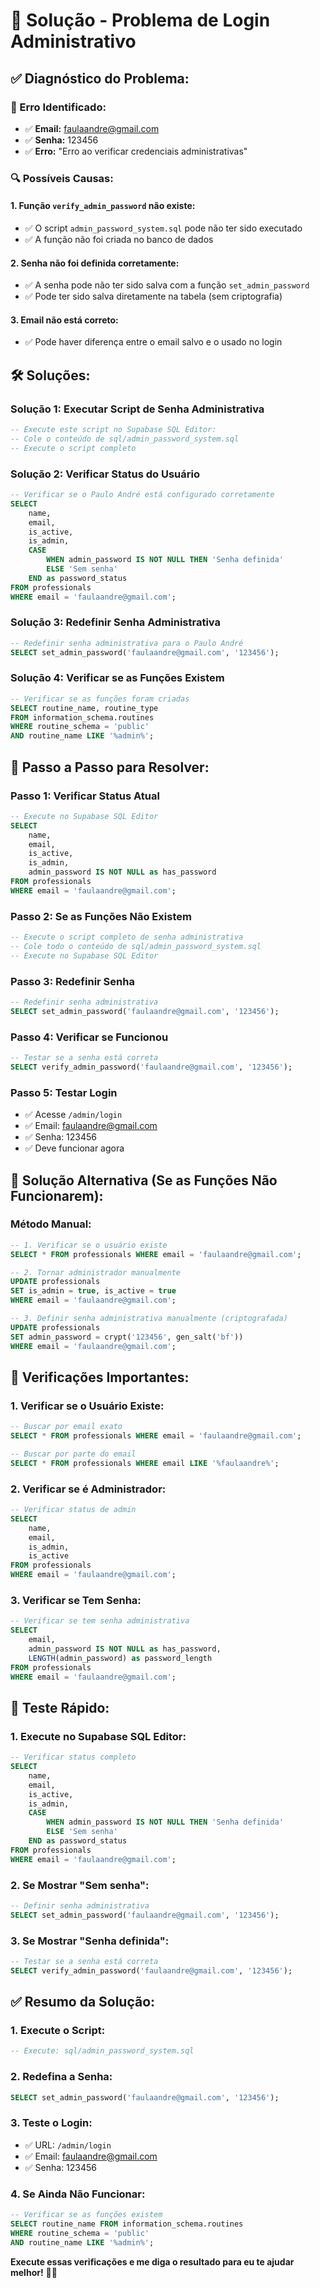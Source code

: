 # 🔧 Solução - Problema de Login Administrativo

## ✅ **Diagnóstico do Problema:**

### **🚨 Erro Identificado:**
- ✅ **Email:** faulaandre@gmail.com
- ✅ **Senha:** 123456
- ✅ **Erro:** "Erro ao verificar credenciais administrativas"

### **🔍 Possíveis Causas:**

#### **1. Função `verify_admin_password` não existe:**
- ✅ O script `admin_password_system.sql` pode não ter sido executado
- ✅ A função não foi criada no banco de dados

#### **2. Senha não foi definida corretamente:**
- ✅ A senha pode não ter sido salva com a função `set_admin_password`
- ✅ Pode ter sido salva diretamente na tabela (sem criptografia)

#### **3. Email não está correto:**
- ✅ Pode haver diferença entre o email salvo e o usado no login

## 🛠️ **Soluções:**

### **Solução 1: Executar Script de Senha Administrativa**

```sql
-- Execute este script no Supabase SQL Editor:
-- Cole o conteúdo de sql/admin_password_system.sql
-- Execute o script completo
```

### **Solução 2: Verificar Status do Usuário**

```sql
-- Verificar se o Paulo André está configurado corretamente
SELECT 
    name,
    email,
    is_active,
    is_admin,
    CASE 
        WHEN admin_password IS NOT NULL THEN 'Senha definida'
        ELSE 'Sem senha'
    END as password_status
FROM professionals 
WHERE email = 'faulaandre@gmail.com';
```

### **Solução 3: Redefinir Senha Administrativa**

```sql
-- Redefinir senha administrativa para o Paulo André
SELECT set_admin_password('faulaandre@gmail.com', '123456');
```

### **Solução 4: Verificar se as Funções Existem**

```sql
-- Verificar se as funções foram criadas
SELECT routine_name, routine_type 
FROM information_schema.routines 
WHERE routine_schema = 'public' 
AND routine_name LIKE '%admin%';
```

## 🎯 **Passo a Passo para Resolver:**

### **Passo 1: Verificar Status Atual**
```sql
-- Execute no Supabase SQL Editor
SELECT 
    name,
    email,
    is_active,
    is_admin,
    admin_password IS NOT NULL as has_password
FROM professionals 
WHERE email = 'faulaandre@gmail.com';
```

### **Passo 2: Se as Funções Não Existem**
```sql
-- Execute o script completo de senha administrativa
-- Cole todo o conteúdo de sql/admin_password_system.sql
-- Execute no Supabase SQL Editor
```

### **Passo 3: Redefinir Senha**
```sql
-- Redefinir senha administrativa
SELECT set_admin_password('faulaandre@gmail.com', '123456');
```

### **Passo 4: Verificar se Funcionou**
```sql
-- Testar se a senha está correta
SELECT verify_admin_password('faulaandre@gmail.com', '123456');
```

### **Passo 5: Testar Login**
- ✅ Acesse `/admin/login`
- ✅ Email: faulaandre@gmail.com
- ✅ Senha: 123456
- ✅ Deve funcionar agora

## 🔧 **Solução Alternativa (Se as Funções Não Funcionarem):**

### **Método Manual:**
```sql
-- 1. Verificar se o usuário existe
SELECT * FROM professionals WHERE email = 'faulaandre@gmail.com';

-- 2. Tornar administrador manualmente
UPDATE professionals 
SET is_admin = true, is_active = true
WHERE email = 'faulaandre@gmail.com';

-- 3. Definir senha administrativa manualmente (criptografada)
UPDATE professionals 
SET admin_password = crypt('123456', gen_salt('bf'))
WHERE email = 'faulaandre@gmail.com';
```

## 🚨 **Verificações Importantes:**

### **1. Verificar se o Usuário Existe:**
```sql
-- Buscar por email exato
SELECT * FROM professionals WHERE email = 'faulaandre@gmail.com';

-- Buscar por parte do email
SELECT * FROM professionals WHERE email LIKE '%faulaandre%';
```

### **2. Verificar se é Administrador:**
```sql
-- Verificar status de admin
SELECT 
    name,
    email,
    is_admin,
    is_active
FROM professionals 
WHERE email = 'faulaandre@gmail.com';
```

### **3. Verificar se Tem Senha:**
```sql
-- Verificar se tem senha administrativa
SELECT 
    email,
    admin_password IS NOT NULL as has_password,
    LENGTH(admin_password) as password_length
FROM professionals 
WHERE email = 'faulaandre@gmail.com';
```

## 📱 **Teste Rápido:**

### **1. Execute no Supabase SQL Editor:**
```sql
-- Verificar status completo
SELECT 
    name,
    email,
    is_active,
    is_admin,
    CASE 
        WHEN admin_password IS NOT NULL THEN 'Senha definida'
        ELSE 'Sem senha'
    END as password_status
FROM professionals 
WHERE email = 'faulaandre@gmail.com';
```

### **2. Se Mostrar "Sem senha":**
```sql
-- Definir senha administrativa
SELECT set_admin_password('faulaandre@gmail.com', '123456');
```

### **3. Se Mostrar "Senha definida":**
```sql
-- Testar se a senha está correta
SELECT verify_admin_password('faulaandre@gmail.com', '123456');
```

## ✅ **Resumo da Solução:**

### **1. Execute o Script:**
```sql
-- Execute: sql/admin_password_system.sql
```

### **2. Redefina a Senha:**
```sql
SELECT set_admin_password('faulaandre@gmail.com', '123456');
```

### **3. Teste o Login:**
- ✅ URL: `/admin/login`
- ✅ Email: faulaandre@gmail.com
- ✅ Senha: 123456

### **4. Se Ainda Não Funcionar:**
```sql
-- Verificar se as funções existem
SELECT routine_name FROM information_schema.routines 
WHERE routine_schema = 'public' 
AND routine_name LIKE '%admin%';
```

**Execute essas verificações e me diga o resultado para eu te ajudar melhor!** 🎯✨
